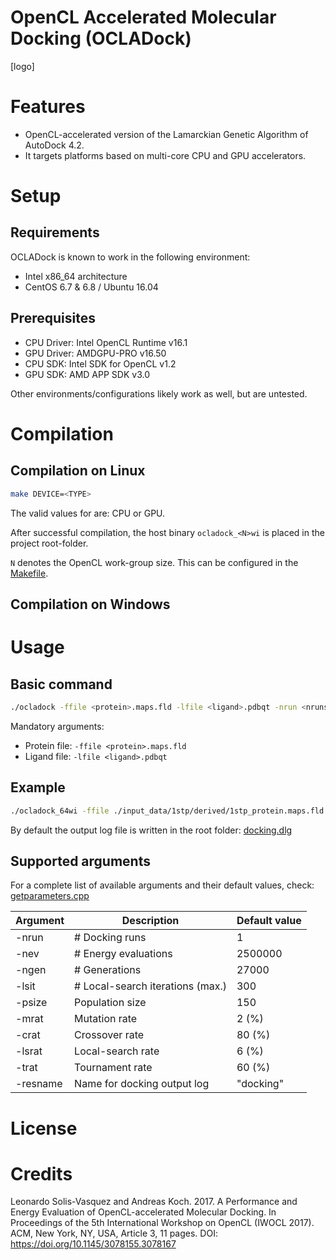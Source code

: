 OpenCL Accelerated Molecular Docking (OCLADock)
===============================================

[logo]

# Features

* OpenCL-accelerated version of the Lamarckian Genetic Algorithm of AutoDock 4.2.
* It targets platforms based on multi-core CPU and GPU accelerators.

# Setup
## Requirements
OCLADock is known to work in the following environment:

* Intel x86_64 architecture
* CentOS 6.7 & 6.8 / Ubuntu 16.04

## Prerequisites
* CPU Driver: Intel OpenCL Runtime v16.1
* GPU Driver: AMDGPU-PRO v16.50
* CPU SDK: Intel SDK for OpenCL v1.2
* GPU SDK: AMD APP SDK v3.0

Other environments/configurations likely work as well, but are untested.

# Compilation

## Compilation on Linux
```zsh
make DEVICE=<TYPE>
```
The valid values for <TYPE> are: CPU or GPU.

After successful compilation, the host binary `ocladock_<N>wi` is placed in the project root-folder.

`N` denotes the OpenCL work-group size. This can be configured in the [Makefile](Makefile).

## Compilation on Windows

# Usage

## Basic command
```zsh
./ocladock -ffile <protein>.maps.fld -lfile <ligand>.pdbqt -nrun <nruns>
```
Mandatory arguments:
* Protein file: `-ffile <protein>.maps.fld`
* Ligand file:  `-lfile <ligand>.pdbqt`

## Example
```zsh
./ocladock_64wi -ffile ./input_data/1stp/derived/1stp_protein.maps.fld -lfile ./input_data/1stp/derived/1stp_ligand.pdbqt -nrun 10
```
By default the output log file is written in the root folder: [docking.dlg](docking.dlg)

## Supported arguments
For a complete list of available arguments and their default values, check: [getparameters.cpp](host/src/getparameters.cpp)

| Argument | Description                  | Default value |
|----------|------------------------------|---------------|
| -nrun    | # Docking runs               | 1             |
| -nev     | # Energy evaluations         | 2500000       |
| -ngen    | # Generations                | 27000         |
| -lsit    | # Local-search iterations (max.) | 300       |
| -psize   | Population size              | 150           |
| -mrat    | Mutation rate                | 2 (%)         |
| -crat    | Crossover rate               | 80 (%)        |
| -lsrat   | Local-search rate            | 6 (%)         |
| -trat    | Tournament rate              | 60 (%)        |
| -resname | Name for docking output log  | "docking"     |

# License

# Credits

Leonardo Solis-Vasquez and Andreas Koch. 2017. A Performance and Energy Evaluation of OpenCL-accelerated Molecular Docking. In Proceedings of the 5th International Workshop on OpenCL (IWOCL 2017). ACM, New York, NY, USA, Article 3, 11 pages. DOI: https://doi.org/10.1145/3078155.3078167
